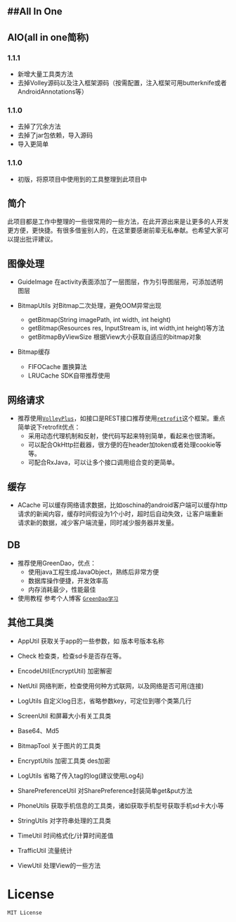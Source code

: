 ##All In One 
--------------
AIO(all in one简称) 
---------------


### 1.1.1

- 新增大量工具类方法
- 去掉Volley源码以及注入框架源码（按需配置，注入框架可用butterknife或者AndroidAnnotations等）

### 1.1.0

- 去掉了冗余方法
- 去掉了jar包依赖，导入源码
- 导入更简单

### 1.1.0

- 初版，将原项目中使用到的工具整理到此项目中



简介
-------
此项目都是工作中整理的一些很常用的一些方法，在此开源出来是让更多的人开发更方便，更快捷。有很多借鉴别人的，在这里要感谢前辈无私奉献。也希望大家可以提出批评建议。



图像处理
--------
- GuideImage 在activity表面添加了一层图层，作为引导图层用，可添加透明图层

- BitmapUtils 对Bitmap二次处理，避免OOM异常出现
    - getBitmap(String imagePath, int width, int height) 
	- getBitmap(Resources res, InputStream is, int width,int height)等方法
	- getBitmapByViewSize 根据View大小获取自适应的bitmap对象
	
- Bitmap缓存
	- FIFOCache 置换算法
	- LRUCache SDK自带推荐使用


网络请求
-------

- 推荐使用[`VolleyPlus`](https://github.com/DWorkS/VolleyPlus)，如接口是REST接口推荐使用[`retrofit`](https://github.com/square/retrofit)这个框架。重点简单说下retrofit优点：
	- 采用动态代理机制和反射，使代码写起来特别简单，看起来也很清晰。
	- 可以配合OkHttp拦截器，很方便的在header加token或者处理cookie等等。
	- 可配合RxJava，可以让多个接口调用组合变的更简单。


缓存
-------
- ACache 可以缓存网络请求数据，比如oschina的android客户端可以缓存http请求的新闻内容，缓存时间假设为1个小时，超时后自动失效，让客户端重新请求新的数据，减少客户端流量，同时减少服务器并发量。


DB
-------
- 推荐使用GreenDao，优点：
    - 使用java工程生成JavaObject，熟练后非常方便
    - 数据库操作便捷，开发效率高
    - 内存消耗最少，性能最佳
- 使用教程 参考个人博客 [`GreenDao学习`](http://xunhou.me/greendao/)
    

其他工具类
-------
- AppUtil 获取关于app的一些参数，如 版本号版本名称

- Check 检查类，检查sd卡是否存在等。

- EncodeUtil(EncryptUtil) 加密解密

- NetUtil 网络判断，检查使用何种方式联网，以及网络是否可用(连接)

- LogUtils 自定义log日志，省略参数key，可定位到哪个类第几行

- ScreenUtil 和屏幕大小有关工具类

- Base64、Md5

- BitmapTool 关于图片的工具类

- EncryptUtils 加密工具类 des加密

- LogUtils 省略了传入tag的log(建议使用Log4j)

- SharePreferenceUtil 对SharePreference封装简单get&put方法

- PhoneUtils 获取手机信息的工具类，诸如获取手机型号获取手机sd卡大小等

- StringUtils 对字符串处理的工具类

- TimeUtil 时间格式化/计算时间差值

- TrafficUtil 流量统计

- ViewUtil 处理View的一些方法


License
=======

	MIT License
